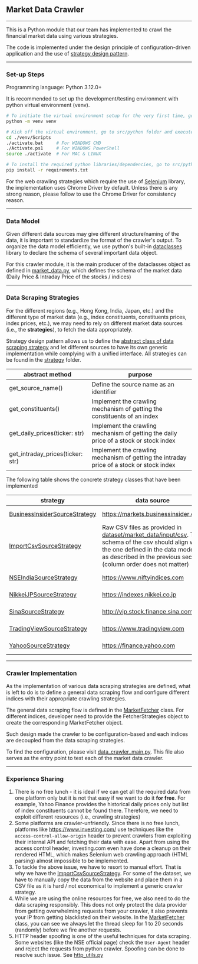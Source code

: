 ## Market Data Crawler

---

This is a Python module that our team has implemented to crawl the financial market data using various strategies.

The code is implemented under the design principle of configuration-driven application and the use of [strategy design
pattern](https://en.wikipedia.org/wiki/Strategy_pattern).

---

### Set-up Steps

Programming language: Python 3.12.0+

It is recommended to set up the development/testing environment with python virtual environment (venv). 

```sh
# To initiate the virtual environment setup for the very first time, go to src/python folder and execute
python -m venv venv

# Kick off the virtual environment, go to src/python folder and execute
cd ./venv/Scripts
./activate.bat     # For WINDOWS CMD
./Activate.ps1     # For WINDOWS PowerShell
source ./activate  # For MAC & LINUX

# To install the required python libraries/dependencies, go to src/python folder and execute
pip install -r requirements.txt
```

For the web crawling strategies which require the use of [Selenium](https://www.selenium.dev/) library, the 
implementation uses Chrome Driver by default. Unless there is any strong reason, please follow to use the Chrome Driver
for consistency reason.

---

### Data Model

Given different data sources may give different structure/naming of the data, it is important to standardize the format 
of the crawler's output. To organize the data model efficiently, we use python's built-in 
[dataclasses](https://docs.python.org/3/library/dataclasses.html)  library to declare the schema of several important 
data object.

For this crawler module, it is the main producer of the dataclasses object as defined in 
[market_data.py](https://github.com/jackylaucf/HKU-MScCS-Capstone/blob/main/src/python/model/market_data.py), which 
defines the schema of the market data (Daily Price & Intraday Price of the stocks / indices)

---

### Data Scraping Strategies

For the different regions (e.g., Hong Kong, India, Japan, etc.) and the different type of market data (e.g., index 
constituents, constituents prices, index prices, etc.), we may need to rely on different market data sources (i.e., the
**strategies**), to fetch the data appropriately.

Strategy design pattern allows us to define the [abstract class of data scraping strategy](https://github.com/jackylaucf/HKU-MScCS-Capstone/blob/main/src/python/crawler/strategy/SourceStrategy.py) 
and let different sources to have its own generic implementation while complying with a unified interface. All 
strategies can be found in the 
[strategy](https://github.com/jackylaucf/HKU-MScCS-Capstone/tree/main/src/python/crawler/strategy) folder. 

| abstract method                  | purpose                                                                                  |
|----------------------------------|------------------------------------------------------------------------------------------|
| get_source_name()                | Define the source name as an identifier                                                  |
| get_constituents()               | Implement the crawling mechanism of getting the constituents of an index                 |
| get_daily_prices(ticker: str)    | Implement the crawling mechanism of getting the daily price of a stock or stock index    |
| get_intraday_prices(ticker: str) | Implement the crawling mechanism of getting the intraday price of a stock or stock index |

The following table shows the concrete strategy classes that have been implemented

| strategy                          | data source                                                                                                                                                                                                                                                                                           | constituents    | daily price     |
|-----------------------------------|-------------------------------------------------------------------------------------------------------------------------------------------------------------------------------------------------------------------------------------------------------------------------------------------------------|-----------------|-----------------|
| [BusinessInsiderSourceStrategy](https://github.com/jackylaucf/HKU-MScCS-Capstone/blob/main/src/python/crawler/strategy/BusinessInsiderSourceStrategy.py) | https://markets.businessinsider.com                                                                                                                                                                                                                                                                   | Not Implemented | Implemented     |
| [ImportCsvSourceStrategy](https://github.com/jackylaucf/HKU-MScCS-Capstone/blob/main/src/python/crawler/strategy/ImportCsvSourceStrategy.py) | Raw CSV files as provided in [dataset/market_data/input/csv](https://github.com/jackylaucf/HKU-MScCS-Capstone/tree/main/dataset/market_data/input/csv). The schema of the csv should align with the one defined in the data model as described in the previous section (column order does not matter) | Implemented     | Implemented     |
| [NSEIndiaSourceStrategy](https://github.com/jackylaucf/HKU-MScCS-Capstone/blob/main/src/python/crawler/strategy/NSEIndiaSourceStrategy.py) | https://www.niftyindices.com                                                                                                                                                                                                                                                                          | Implemented     | Not Implemented |
| [NikkeiJPSourceStrategy](https://github.com/jackylaucf/HKU-MScCS-Capstone/blob/main/src/python/crawler/strategy/NikkeiJPSourceStrategy.py) | https://indexes.nikkei.co.jp                                                                                                                                                                                                                                                                          | Implemented     | Not Implemented |
| [SinaSourceStrategy](https://github.com/jackylaucf/HKU-MScCS-Capstone/tree/main/src/python/crawler/strategy) | http://vip.stock.finance.sina.com.cn                                                                                                                                                                                                                                                                  | Implemented     | Not Implemented |
| [TradingViewSourceStrategy](https://github.com/jackylaucf/HKU-MScCS-Capstone/blob/main/src/python/crawler/strategy/TradingViewSourceStrategy.py) | https://www.tradingview.com                                                                                                                                                                                                                                                                           | Implemented     | Not Implemented |
| [YahooSourceStrategy](https://github.com/jackylaucf/HKU-MScCS-Capstone/blob/main/src/python/crawler/strategy/YahooSourceStrategy.py) | https://finance.yahoo.com                                                                                                                                                                                                                                                                             | Not Implemented | Implemented     |

---

### Crawler Implementation

As the implementation of various data scraping strategies are defined,  what is left to do is to define a general data 
scraping flow and configure different indices with their appropriate crawling strategies.

The general data scraping flow is defined in the 
[MarketFetcher](https://github.com/jackylaucf/HKU-MScCS-Capstone/blob/main/src/python/crawler/market_fetcher.py) class. 
For different indices, developer need to provide the FetcherStrategies object to create the corresponding MarketFetcher 
object.

Such design made the crawler to be configuration-based and each indices are decoupled from the data scraping strategies.

To find the configuration, please visit 
[data_crawler_main.py](https://github.com/jackylaucf/HKU-MScCS-Capstone/blob/main/src/python/crawler/data_crawler_main.py).
This file also serves as the entry point to test each of the market data crawler.

---

### Experience Sharing

1. There is no free lunch - it is ideal if we can get all the required data from one platform only but it is not that 
easy if we want to do it **for free**. For example, Yahoo Finance provides the historical daily prices
only but list of index constituents cannot be found there. Therefore, we need to exploit different resources 
(i.e., crawling strategies)
2. Some platforms are crawler-unfriendly. Since there is no free lunch, platforms like https://www.investing.com/ use 
techniques like the `access-control-allow-origin` header to prevent crawlers from exploiting their internal API and 
fetching their data with ease. Apart from using the access control header, investing.com  even have done a cleanup on
their rendered HTML, which makes Selenium web crawling approach (HTML parsing) almost impossible to be implemented. 
3. To tackle the above issue, we have to resort to manual effort. That is why we have the [ImportCsvSourceStrategy](https://github.com/jackylaucf/HKU-MScCS-Capstone/blob/main/src/python/crawler/strategy/ImportCsvSourceStrategy.py).
For some of the dataset, we have to manually copy the data from the website and place them in a CSV file as it is hard /
not economical to implement a generic crawler strategy.
4. While we are using the online resources for free, we also need to do the data scraping responsibly. This does not 
only protect the data provider from getting overwhelming requests from your crawler, it also prevents your IP from 
getting blacklisted on their website. In the [MarketFetcher](https://github.com/jackylaucf/HKU-MScCS-Capstone/blob/main/src/python/crawler/market_fetcher.py) 
class, you can see we always let the thread sleep for 1 to 20 seconds (randomly) before we fire another requests.
5. HTTP header spoofing is one of the useful techniques for data scraping. Some websites (like the NSE official page)
check the `User-Agent` header and reject the requests from python crawler. Spoofing can be done to resolve such issue.
See [http_utils.py](https://github.com/jackylaucf/HKU-MScCS-Capstone/blob/main/src/python/crawler/http_utils.py)
